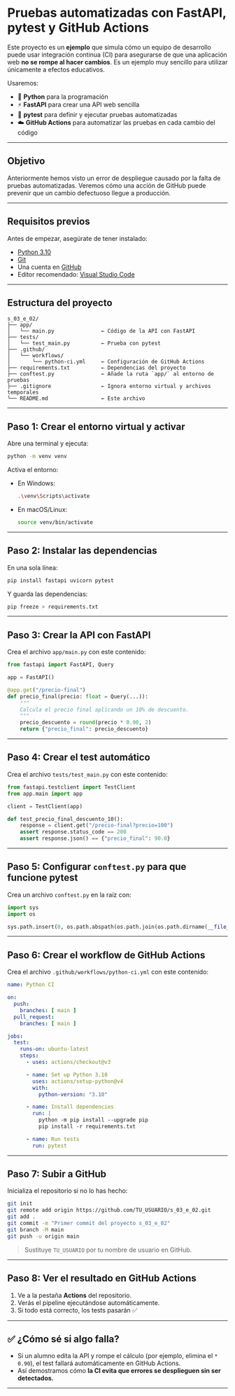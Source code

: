 # Pruebas automatizadas con FastAPI, pytest y GitHub Actions

Este proyecto es un **ejemplo** que simula cómo un equipo de desarrollo puede usar integración continua (CI) para asegurarse de que una aplicación web **no se rompe al hacer cambios**. Es un ejemplo muy sencillo para utilizar únicamente a efectos educativos.

Usaremos:

- 🐍 **Python** para la programación
- ⚡ **FastAPI** para crear una API web sencilla
- 🧪 **pytest** para definir y ejecutar pruebas automatizadas
- ☁️ **GitHub Actions** para automatizar las pruebas en cada cambio del código

---

## Objetivo

Anteriormente hemos visto un error de despliegue causado por la falta de pruebas automatizadas. Veremos cómo una acción de GitHub puede prevenir que un cambio defectuoso llegue a producción.

---

## Requisitos previos

Antes de empezar, asegúrate de tener instalado:

- [Python 3.10](https://www.python.org/downloads/)
- [Git](https://git-scm.com/downloads)
- Una cuenta en [GitHub](https://github.com/)
- Editor recomendado: [Visual Studio Code](https://code.visualstudio.com/)

---

## Estructura del proyecto

```
s_03_e_02/
├── app/
│   └── main.py               ← Código de la API con FastAPI
├── tests/
│   └── test_main.py          ← Prueba con pytest
├── .github/
│   └── workflows/
│       └── python-ci.yml     ← Configuración de GitHub Actions
├── requirements.txt          ← Dependencias del proyecto
├── conftest.py               ← Añade la ruta `app/` al entorno de pruebas
├── .gitignore                ← Ignora entorno virtual y archivos temporales
└── README.md                 ← Este archivo
```

---

## Paso 1: Crear el entorno virtual y activar

Abre una terminal y ejecuta:

```bash
python -m venv venv
```

Activa el entorno:

- En Windows:

  ```bash
  .\venv\Scripts\activate
  ```

- En macOS/Linux:

  ```bash
  source venv/bin/activate
  ```

---

## Paso 2: Instalar las dependencias

En una sola línea:

```bash
pip install fastapi uvicorn pytest
```

Y guarda las dependencias:

```bash
pip freeze > requirements.txt
```

---

## Paso 3: Crear la API con FastAPI

Crea el archivo `app/main.py` con este contenido:

```python
from fastapi import FastAPI, Query

app = FastAPI()

@app.get("/precio-final")
def precio_final(precio: float = Query(...)):
    """
    Calcula el precio final aplicando un 10% de descuento.
    """
    precio_descuento = round(precio * 0.90, 2)
    return {"precio_final": precio_descuento}
```

---

## Paso 4: Crear el test automático

Crea el archivo `tests/test_main.py` con este contenido:

```python
from fastapi.testclient import TestClient
from app.main import app

client = TestClient(app)

def test_precio_final_descuento_10():
    response = client.get("/precio-final?precio=100")
    assert response.status_code == 200
    assert response.json() == {"precio_final": 90.0}
```

---

## Paso 5: Configurar `conftest.py` para que funcione pytest

Crea un archivo `conftest.py` en la raíz con:

```python
import sys
import os

sys.path.insert(0, os.path.abspath(os.path.join(os.path.dirname(__file__), "app")))
```

---

## Paso 6: Crear el workflow de GitHub Actions

Crea el archivo `.github/workflows/python-ci.yml` con este contenido:

```yaml
name: Python CI

on:
  push:
    branches: [ main ]
  pull_request:
    branches: [ main ]

jobs:
  test:
    runs-on: ubuntu-latest
    steps:
      - uses: actions/checkout@v3

      - name: Set up Python 3.10
        uses: actions/setup-python@v4
        with:
          python-version: "3.10"

      - name: Install dependencies
        run: |
          python -m pip install --upgrade pip
          pip install -r requirements.txt

      - name: Run tests
        run: pytest
```

---

## Paso 7: Subir a GitHub

Inicializa el repositorio si no lo has hecho:

```bash
git init
git remote add origin https://github.com/TU_USUARIO/s_03_e_02.git
git add .
git commit -m "Primer commit del proyecto s_03_e_02"
git branch -M main
git push -u origin main
```

> Sustituye `TU_USUARIO` por tu nombre de usuario en GitHub.

---

## Paso 8: Ver el resultado en GitHub Actions

1. Ve a la pestaña **Actions** del repositorio.
2. Verás el pipeline ejecutándose automáticamente.
3. Si todo está correcto, los tests pasarán ✅

---

## ✅ ¿Cómo sé si algo falla?

- Si un alumno edita la API y rompe el cálculo (por ejemplo, elimina el `* 0.90`), el test fallará automáticamente en GitHub Actions.
- Así demostramos cómo **la CI evita que errores se desplieguen sin ser detectados.**

---




